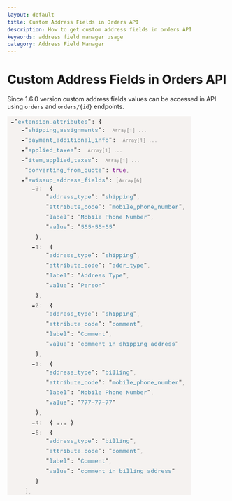 ```yaml
---
layout: default
title: Custom Address Fields in Orders API
description: How to get custom address fields in orders API
keywords: address field manager usage
category: Address Field Manager
---
```


# Custom Address Fields in Orders API

Since 1.6.0 version custom address fields values can be accessed in API using `orders` and `orders/{id}` endpoints.

![Address Fields in Orders API](/images/m2/address-field-manager/backend/custom-address-attributes-api.png)
